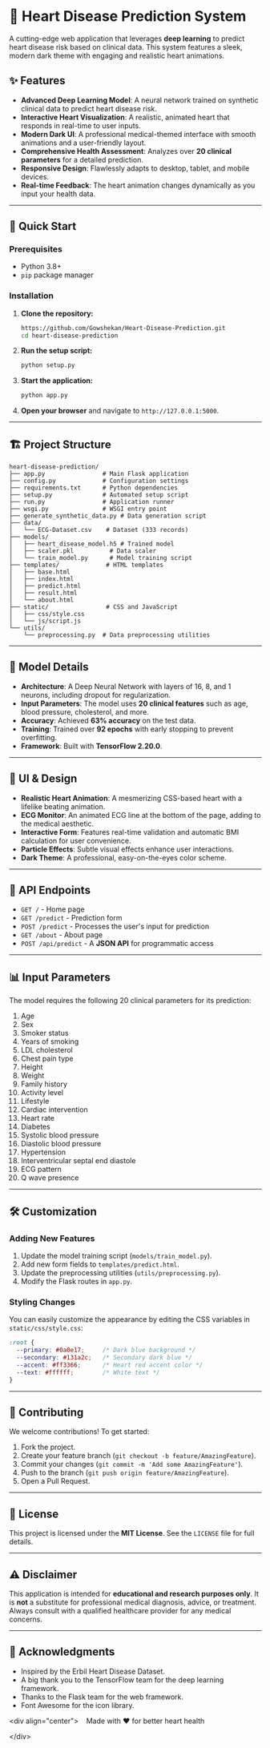 
# 💖 Heart Disease Prediction System

A cutting-edge web application that leverages **deep learning** to predict heart disease risk based on clinical data. This system features a sleek, modern dark theme with engaging and realistic heart animations.

## ✨ Features

  - **Advanced Deep Learning Model**: A neural network trained on synthetic clinical data to predict heart disease risk.
  - **Interactive Heart Visualization**: A realistic, animated heart that responds in real-time to user inputs.
  - **Modern Dark UI**: A professional medical-themed interface with smooth animations and a user-friendly layout.
  - **Comprehensive Health Assessment**: Analyzes over **20 clinical parameters** for a detailed prediction.
  - **Responsive Design**: Flawlessly adapts to desktop, tablet, and mobile devices.
  - **Real-time Feedback**: The heart animation changes dynamically as you input your health data.

-----

## 🚀 Quick Start

### Prerequisites

  - Python 3.8+
  - `pip` package manager

### Installation

1.  **Clone the repository:**

    ```bash
    https://github.com/Gowshekan/Heart-Disease-Prediction.git
    cd heart-disease-prediction
    ```

2.  **Run the setup script:**

    ```bash
    python setup.py
    ```

3.  **Start the application:**

    ```bash
    python app.py
    ```

4.  **Open your browser** and navigate to `http://127.0.0.1:5000`.

-----

## 🏗️ Project Structure

```
heart-disease-prediction/
├── app.py                # Main Flask application
├── config.py             # Configuration settings
├── requirements.txt      # Python dependencies
├── setup.py              # Automated setup script
├── run.py                # Application runner
├── wsgi.py               # WSGI entry point
├── generate_synthetic_data.py # Data generation script
├── data/
│   └── ECG-Dataset.csv    # Dataset (333 records)
├── models/
│   ├── heart_disease_model.h5 # Trained model
│   ├── scaler.pkl          # Data scaler
│   └── train_model.py      # Model training script
├── templates/             # HTML templates
│   ├── base.html
│   ├── index.html
│   ├── predict.html
│   ├── result.html
│   └── about.html
├── static/                # CSS and JavaScript
│   ├── css/style.css
│   └── js/script.js
└── utils/
    └── preprocessing.py  # Data preprocessing utilities
```

-----

## 🧠 Model Details

  - **Architecture**: A Deep Neural Network with layers of 16, 8, and 1 neurons, including dropout for regularization.
  - **Input Parameters**: The model uses **20 clinical features** such as age, blood pressure, cholesterol, and more.
  - **Accuracy**: Achieved **63% accuracy** on the test data.
  - **Training**: Trained over **92 epochs** with early stopping to prevent overfitting.
  - **Framework**: Built with **TensorFlow 2.20.0**.

-----

## 🎨 UI & Design

  - **Realistic Heart Animation**: A mesmerizing CSS-based heart with a lifelike beating animation.
  - **ECG Monitor**: An animated ECG line at the bottom of the page, adding to the medical aesthetic.
  - **Interactive Form**: Features real-time validation and automatic BMI calculation for user convenience.
  - **Particle Effects**: Subtle visual effects enhance user interactions.
  - **Dark Theme**: A professional, easy-on-the-eyes color scheme.

-----

## 🔧 API Endpoints

  - `GET /` - Home page
  - `GET /predict` - Prediction form
  - `POST /predict` - Processes the user's input for prediction
  - `GET /about` - About page
  - `POST /api/predict` - A **JSON API** for programmatic access

-----

## 📊 Input Parameters

The model requires the following 20 clinical parameters for its prediction:

1.  Age
2.  Sex
3.  Smoker status
4.  Years of smoking
5.  LDL cholesterol
6.  Chest pain type
7.  Height
8.  Weight
9.  Family history
10. Activity level
11. Lifestyle
12. Cardiac intervention
13. Heart rate
14. Diabetes
15. Systolic blood pressure
16. Diastolic blood pressure
17. Hypertension
18. Interventricular septal end diastole
19. ECG pattern
20. Q wave presence

-----

## 🛠️ Customization

### Adding New Features

1.  Update the model training script (`models/train_model.py`).
2.  Add new form fields to `templates/predict.html`.
3.  Update the preprocessing utilities (`utils/preprocessing.py`).
4.  Modify the Flask routes in `app.py`.

### Styling Changes

You can easily customize the appearance by editing the CSS variables in `static/css/style.css`:

```css
:root {
  --primary: #0a0e17;     /* Dark blue background */
  --secondary: #131a2c;   /* Secondary dark blue */
  --accent: #ff3366;      /* Heart red accent color */
  --text: #ffffff;        /* White text */
}
```

-----

## 🤝 Contributing

We welcome contributions\! To get started:

1.  Fork the project.
2.  Create your feature branch (`git checkout -b feature/AmazingFeature`).
3.  Commit your changes (`git commit -m 'Add some AmazingFeature'`).
4.  Push to the branch (`git push origin feature/AmazingFeature`).
5.  Open a Pull Request.

-----

## 📄 License

This project is licensed under the **MIT License**. See the `LICENSE` file for full details.

-----

## ⚠️ Disclaimer

This application is intended for **educational and research purposes only**. It is **not** a substitute for professional medical diagnosis, advice, or treatment. Always consult with a qualified healthcare provider for any medical concerns.

-----

## 🙏 Acknowledgments

  - Inspired by the Erbil Heart Disease Dataset.
  - A big thank you to the TensorFlow team for the deep learning framework.
  - Thanks to the Flask team for the web framework.
  - Font Awesome for the icon library.

\<div align="center"\>
  
Made with ❤️ for better heart health

\</div\>
